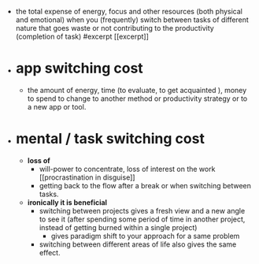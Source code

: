 - the total expense of energy, focus and other resources (both physical and emotional) when you (frequently) switch between tasks of different nature that goes waste or not contributing to the productivity (completion of task) #excerpt [[excerpt]]
- # app switching cost 
    - the amount of energy, time (to evaluate, to get acquainted ), money to spend to change to another method or productivity strategy or to a new app or tool.
- # mental / task switching cost
    - **loss of**
        - will-power to concentrate, loss of interest on the work [[procrastination in disguise]]
        - getting back to the flow after a break or when switching between tasks.
    - **ironically it is beneficial**
        - switching between projects gives a fresh view and a new angle to see it (after spending some period of time in another project, instead of getting burned within a single project)
            - gives paradigm shift to your approach for a same problem
        - switching between different areas of life also gives the same effect.
